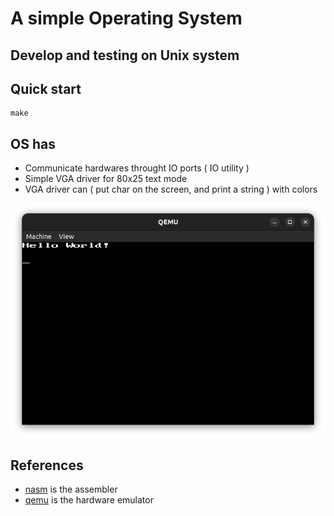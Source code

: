 # A simple Operating System

## Develop and testing on Unix system

## Quick start

```console
make
```

## OS has
- Communicate hardwares throught IO ports ( IO utility )
- Simple VGA driver for 80x25 text mode
- VGA driver can ( put char on the screen, and print a string ) with colors

![Hello World!](./img/cSOS_hello_world.png)

## References
- [nasm](https://www.nasm.us) is the assembler
- [qemu](https://www.qemu.org) is the hardware emulator
